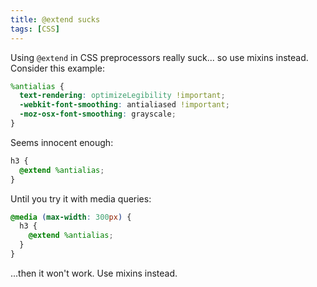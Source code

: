 ```yaml
---
title: @extend sucks
tags: [CSS]
---
```


Using `@extend` in CSS preprocessors really suck... so use mixins instead. Consider this example:

```scss
%antialias {
  text-rendering: optimizeLegibility !important;
  -webkit-font-smoothing: antialiased !important;
  -moz-osx-font-smoothing: grayscale;
}
```

Seems innocent enough:

```scss
h3 {
  @extend %antialias;
}
```

Until you try it with media queries:

```scss
@media (max-width: 300px) {
  h3 {
    @extend %antialias;
  }
}
```

...then it won't work. Use mixins instead.

